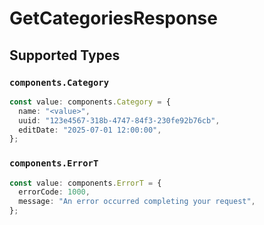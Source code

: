 # GetCategoriesResponse


## Supported Types

### `components.Category`

```typescript
const value: components.Category = {
  name: "<value>",
  uuid: "123e4567-318b-4747-84f3-230fe92b76cb",
  editDate: "2025-07-01 12:00:00",
};
```

### `components.ErrorT`

```typescript
const value: components.ErrorT = {
  errorCode: 1000,
  message: "An error occurred completing your request",
};
```

